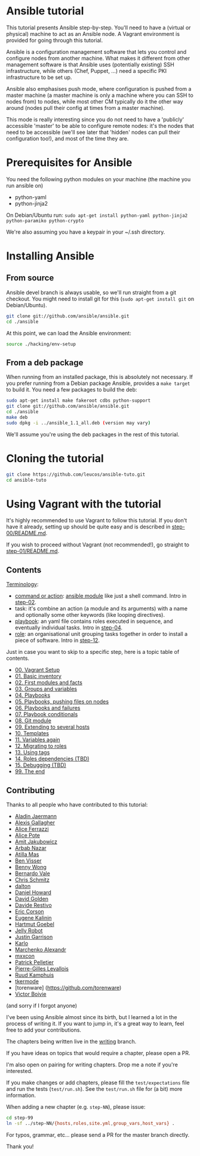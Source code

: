 Ansible tutorial
================

This tutorial presents Ansible step-by-step. You'll need to have a (virtual or
physical) machine to act as an Ansible node. A Vagrant environment is provided for 
going through this tutorial.

Ansible is a configuration management software that lets you control and
configure nodes from  another machine. What makes it different from other
management software is that Ansible  uses (potentially existing) SSH
infrastructure, while others (Chef, Puppet, ...) need a specific PKI
infrastructure to be set up.

Ansible also emphasises push mode, where configuration is pushed from a master
machine (a master machine is only a machine where you can SSH to nodes from) to
nodes, while most other CM typically do it the other way around (nodes pull
their config at times from a master machine).

This mode is really interesting since you do not need to have a 'publicly'
accessible 'master' to be able to configure remote nodes: it's the nodes
that need to be accessible (we'll see later that 'hidden' nodes can pull their
configuration too!), and most of the time they are.

# Prerequisites for Ansible

You need the following python modules on your machine (the machine you run ansible 
on) 
- python-yaml
- python-jinja2

On Debian/Ubuntu run:
``sudo apt-get install python-yaml python-jinja2 python-paramiko python-crypto``

We're also assuming you have a keypair in your ~/.ssh directory.

# Installing Ansible

## From source

Ansible devel branch is always usable, so we'll run straight from a git checkout.
You might need to install git for this (`sudo apt-get install git` on Debian/Ubuntu).

```bash
git clone git://github.com/ansible/ansible.git
cd ./ansible
```

At this point, we can load the Ansible environment:

```bash
source ./hacking/env-setup
```

## From a deb package

When running from an installed package, this is absolutely not necessary. If
you prefer running from a Debian package Ansible, provides a `make target` to
build it. You need a few packages to build the deb:

```bash
sudo apt-get install make fakeroot cdbs python-support
git clone git://github.com/ansible/ansible.git
cd ./ansible
make deb
sudo dpkg -i ../ansible_1.1_all.deb (version may vary)
```

We'll assume you're using the deb packages in the rest of this tutorial.

# Cloning the tutorial

```bash
git clone https://github.com/leucos/ansible-tuto.git
cd ansible-tuto
```

# Using Vagrant with the tutorial

It's highly recommended to use Vagrant to follow this tutorial. If you don't have 
it already, setting up should be quite easy and is described in [step-00/README.md](https://github.com/leucos/ansible-tuto/tree/master/step-00/README.md).

If you wish to proceed without Vagrant (not recommended!), go straight to
[step-01/README.md](https://github.com/leucos/ansible-tuto/tree/master/step-01).

## Contents

[Terminology](https://docs.ansible.com/ansible/glossary.html):
 - [command or action](https://docs.ansible.com/ansible/intro_adhoc.html): [ansible module](https://docs.ansible.com/ansible/modules.html) like just a shell command. Intro in [step-02](https://github.com/leucos/ansible-tuto/tree/master/step-02).
 - task: it's combine an action (a module and its arguments) with a name and optionally some other keywords (like looping directives).
 - [playbook](https://docs.ansible.com/ansible/playbooks_intro.html): an yaml file contains roles executed in sequence, and eventually individual tasks. Intro in [step-04](https://github.com/leucos/ansible-tuto/tree/master/step-04).
 - [role](https://docs.ansible.com/ansible/playbooks_roles.html): an organisational unit grouping tasks together in order to install a piece of software. Intro in [step-12](https://github.com/leucos/ansible-tuto/tree/master/step-12).

Just in case you want to skip to a specific step, here is a topic table of contents.

- [00. Vagrant Setup](https://github.com/leucos/ansible-tuto/tree/master/step-00)
- [01. Basic inventory](https://github.com/leucos/ansible-tuto/tree/master/step-01)
- [02. First modules and facts](https://github.com/leucos/ansible-tuto/tree/master/step-02)
- [03. Groups and variables](https://github.com/leucos/ansible-tuto/tree/master/step-03)
- [04. Playbooks](https://github.com/leucos/ansible-tuto/tree/master/step-04)
- [05. Playbooks, pushing files on nodes](https://github.com/leucos/ansible-tuto/tree/master/step-05)
- [06. Playbooks and failures](https://github.com/leucos/ansible-tuto/tree/master/step-06)
- [07. Playbook conditionals](https://github.com/leucos/ansible-tuto/tree/master/step-07)
- [08. Git module](https://github.com/leucos/ansible-tuto/tree/master/step-08)
- [09. Extending to several hosts](https://github.com/leucos/ansible-tuto/tree/master/step-09)
- [10. Templates](https://github.com/leucos/ansible-tuto/tree/master/step-10)
- [11. Variables again](https://github.com/leucos/ansible-tuto/tree/master/step-11)
- [12. Migrating to roles](https://github.com/leucos/ansible-tuto/tree/master/step-12)
- [13. Using tags](https://github.com/leucos/ansible-tuto/tree/master/step-13)
- [14. Roles dependencies (TBD)](https://github.com/leucos/ansible-tuto/tree/master/step-14)
- [15. Debugging (TBD)](https://github.com/leucos/ansible-tuto/tree/master/step-15)
- [99. The end](https://github.com/leucos/ansible-tuto/tree/master/step-99)

## Contributing

Thanks to all people who have contributed to this tutorial:

* [Aladin Jaermann](http://github.com/oxyrox)
* [Alexis Gallagher](https://github.com/algal)
* [Alice Ferrazzi](https://github.com/aliceinwire)
* [Alice Pote](https://github.com/aliceriot)
* [Amit Jakubowicz](https://github.com/amitit)
* [Arbab Nazar](https://github.com/arbabnazar)
* [Atilla Mas](https://github.com/atillamas)
* [Ben Visser](https://github.com/noqcks)
* [Benny Wong](https://github.com/bdotdub)
* [Bernardo Vale](https://github.com/bernardoVale)
* [Chris Schmitz](https://github.com/ccschmitz)
* [dalton](https://github.com/dalton)
* [Daniel Howard](https://github.com/dannyman)
* [David Golden](https://github.com/dagolden)
* [Davide Restivo](https://github.com/daviderestivo)
* [Eric Corson](https://github.com/frodopwns)
* [Eugene Kalinin](https://github.com/ekalinin)
* [Hartmut Goebel](https://github.com/htgoebel)
* [Jelly Robot](https://github.com/jellyjellyrobot)
* [Justin Garrison](https://github.com/rothgar)
* [Karlo](https://github.com/karlo57)
* [Marchenko Alexandr](https://github.com/mac2000)
* [mxxcon](https://github.com/mxxcon)
* [Patrick Pelletier](https://github.com/skinp)
* [Pierre-Gilles Levallois](https://github.com/Pilooz)
* [Ruud Kamphuis](https://github.com/ruudk)
* [tkermode](https://github.com/tkermode)
* [torenware] (https://github.com/torenware)
* [Victor Boivie](https://github.com/boivie)

(and sorry if I forgot anyone)

I've been using Ansible almost since its birth, but I learned a lot in
the process of writing it. If you want to jump in, it's a great way to
learn, feel free to add your contributions.

The chapters being written live in the
[writing](https://github.com/leucos/ansible-tuto/tree/writing) branch.

If you have ideas on topics that would require a chapter, please open a
PR.

I'm also open on pairing for writing chapters. Drop me a note if you're
interested.

If you make changes or add chapters, please fill the `test/expectations`
file and run the tests (`test/run.sh`).
See the `test/run.sh` file for (a bit) more information.

When adding a new chapter (e.g. `step-NN`), please issue:

```bash
cd step-99
ln -sf ../step-NN/{hosts,roles,site.yml,group_vars,host_vars} .
```

For typos, grammar, etc... please send a PR for the master branch
directly.

Thank you!

